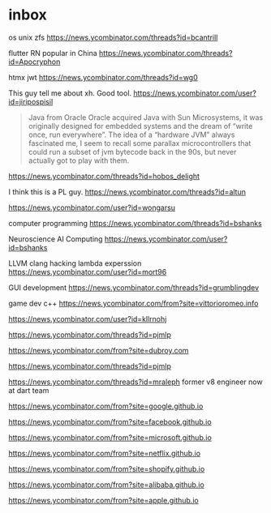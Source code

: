 

# inbox

os unix zfs
https://news.ycombinator.com/threads?id=bcantrill

flutter RN popular in China
https://news.ycombinator.com/threads?id=Apocryphon

htmx jwt
https://news.ycombinator.com/threads?id=wg0

This guy tell me about xh. Good tool.
https://news.ycombinator.com/user?id=jiripospisil

> Java from Oracle
Oracle acquired Java with Sun Microsystems, it was originally designed for embedded systems and the dream of “write once, run everywhere”.
The idea of a “hardware JVM” always fascinated me, I seem to recall some parallax microcontrollers that could run a subset of jvm bytecode back in the 90s, but never actually got to play with them.

https://news.ycombinator.com/threads?id=hobos_delight

I think this is a PL guy.
https://news.ycombinator.com/threads?id=altun

https://news.ycombinator.com/user?id=wongarsu

computer programming
https://news.ycombinator.com/threads?id=bshanks

Neuroscience AI Computing
https://news.ycombinator.com/user?id=bshanks

LLVM clang hacking lambda experssion
https://news.ycombinator.com/user?id=mort96

GUI development https://news.ycombinator.com/threads?id=grumblingdev

game dev c++ https://news.ycombinator.com/from?site=vittorioromeo.info

https://news.ycombinator.com/user?id=kllrnohj

https://news.ycombinator.com/threads?id=pjmlp

https://news.ycombinator.com/from?site=dubroy.com

https://news.ycombinator.com/threads?id=pjmlp

https://news.ycombinator.com/threads?id=mraleph former v8 engineer now at dart team


https://news.ycombinator.com/from?site=google.github.io

https://news.ycombinator.com/from?site=facebook.github.io

https://news.ycombinator.com/from?site=microsoft.github.io

https://news.ycombinator.com/from?site=netflix.github.io

https://news.ycombinator.com/from?site=shopify.github.io

https://news.ycombinator.com/from?site=alibaba.github.io

https://news.ycombinator.com/from?site=apple.github.io